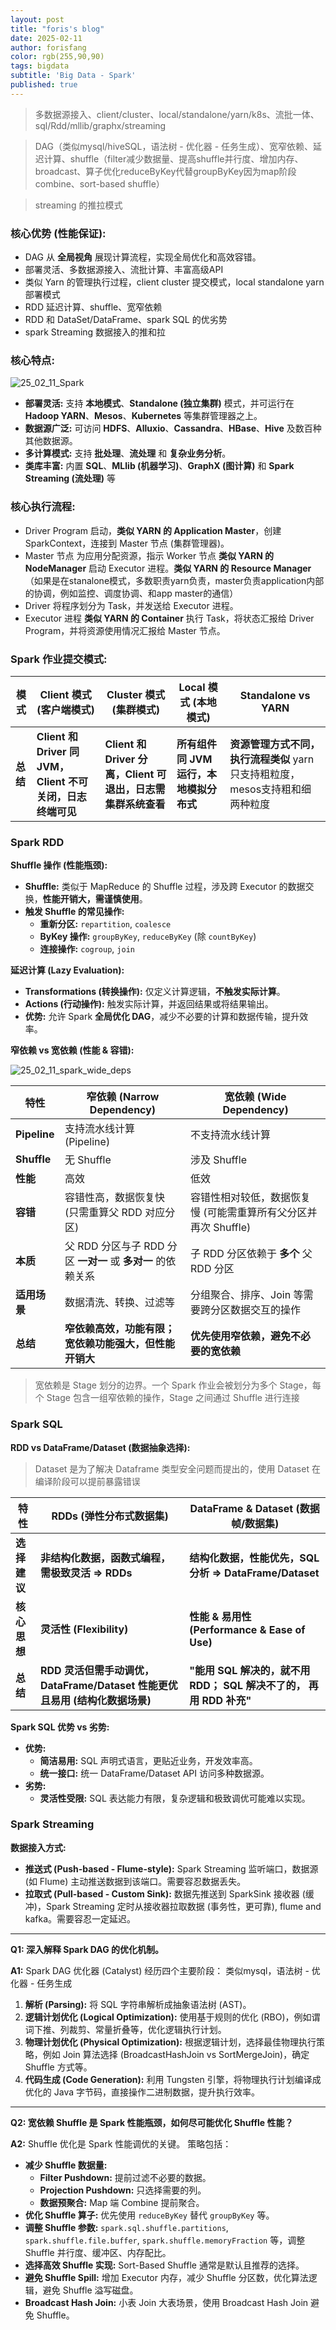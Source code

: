 ```yaml
---
layout: post
title: "foris's blog"
date: 2025-02-11
author: forisfang 
color: rgb(255,90,90)
tags: bigdata 
subtitle: 'Big Data - Spark'
published: true
---
```


> 多数据源接入、client/cluster、local/standalone/yarn/k8s、流批一体、sql/Rdd/mllib/graphx/streaming

> DAG（类似mysql/hiveSQL，语法树 - 优化器 - 任务生成）、宽窄依赖、延迟计算、shuffle（filter减少数据量、提高shuffle并行度、增加内存、broadcast、算子优化reduceByKey代替groupByKey因为map阶段combine、sort-based shuffle）

> streaming 的推拉模式

### **核心优势 (性能保证):**

*   DAG 从 **全局视角** 展现计算流程，实现全局优化和高效容错。
*   部署灵活、多数据源接入、流批计算、丰富高级API
*   类似 Yarn 的管理执行过程，client cluster 提交模式，local standalone yarn 部署模式
*   RDD 延迟计算、shuffle、宽窄依赖
*   RDD 和 DataSet/DataFrame、spark SQL 的优劣势
*   spark Streaming 数据接入的推和拉

### **核心特点:**

![25_02_11_Spark](../../../assets/202502/25_02_11_Spark.png)

*   **部署灵活:**  支持 **本地模式**、**Standalone (独立集群)** 模式，并可运行在 **Hadoop YARN**、**Mesos**、**Kubernetes** 等集群管理器之上。
*   **数据源广泛:**  可访问 **HDFS**、**Alluxio**、**Cassandra**、**HBase**、**Hive** 及数百种其他数据源。
*   **多计算模式:**  支持 **批处理**、**流处理** 和 **复杂业务分析**。
*   **类库丰富:**  内置 **SQL**、**MLlib (机器学习)**、**GraphX (图计算)** 和 **Spark Streaming (流处理)** 等

### **核心执行流程:**

*   Driver Program 启动，**类似 YARN 的 Application Master**，创建 SparkContext，连接到 Master 节点 (集群管理器)。
*   Master 节点 为应用分配资源，指示 Worker 节点 **类似 YARN 的 NodeManager** 启动 Executor 进程。**类似 YARN 的 Resource Manager**（如果是在stanalone模式，多数职责yarn负责，master负责application内部的协调，例如监控、调度协调、和app master的通信）
*   Driver 将程序划分为 Task，并发送给 Executor 进程。
*   Executor 进程 **类似 YARN 的 Container** 执行 Task，将状态汇报给 Driver Program，并将资源使用情况汇报给 Master 节点。

### **Spark 作业提交模式:**

| 模式   | Client 模式 (客户端模式)       | Cluster 模式 (集群模式)   | Local 模式 (本地模式)    | Standalone vs YARN     |
| ------------------- | ------------------- | ------------------- | ------------------- | ------------------- |
| **总结** | **Client 和 Driver 同 JVM，Client 不可关闭，日志终端可见**      | **Client 和 Driver 分离，Client 可退出，日志需集群系统查看**      | **所有组件同 JVM 运行，本地模拟分布式**      | **资源管理方式不同，执行流程类似** yarn 只支持粗粒度，mesos支持粗和细两种粒度        |




### Spark RDD

**Shuffle 操作 (性能瓶颈):**

*   **Shuffle:**  类似于 MapReduce 的 Shuffle 过程，涉及跨 Executor 的数据交换，**性能开销大，需谨慎使用**。
*   **触发 Shuffle 的常见操作:**
    *   **重新分区:** `repartition`, `coalesce`
    *   **ByKey 操作:** `groupByKey`, `reduceByKey` (除 `countByKey`)
    *   **连接操作:** `cogroup`, `join`

**延迟计算 (Lazy Evaluation):**

*   **Transformations (转换操作):**  仅定义计算逻辑，**不触发实际计算**。
*   **Actions (行动操作):**  触发实际计算，并返回结果或将结果输出。
*   **优势:**  允许 Spark **全局优化 DAG**，减少不必要的计算和数据传输，提升效率。


**窄依赖 vs 宽依赖 (性能 & 容错):**

![25_02_11_spark_wide_deps](../../../assets/202502/25_02_11_spark_wide_deps.png)

| 特性     | 窄依赖 (Narrow Dependency)   | 宽依赖 (Wide Dependency)    |
| -------- | -------- | -------- |
| **Pipeline** | 支持流水线计算 (Pipeline)          | 不支持流水线计算      |
| **Shuffle** | 无 Shuffle   | 涉及 Shuffle         |
| **性能**     | 高效                 | 低效                   |
| **容错**     | 容错性高，数据恢复快 (只需重算父 RDD 对应分区)  | 容错性相对较低，数据恢复慢 (可能需重算所有父分区并再次 Shuffle)   |
| **本质**     | 父 RDD 分区与子 RDD 分区 **一对一** 或 **多对一** 的依赖关系      | 子 RDD 分区依赖于 **多个** 父 RDD 分区    |
| **适用场景** | 数据清洗、转换、过滤等                 | 分组聚合、排序、Join 等需要跨分区数据交互的操作   |
| **总结**     | **窄依赖高效，功能有限；宽依赖功能强大，但性能开销大**    | **优先使用窄依赖，避免不必要的宽依赖**   |

> 宽依赖是 Stage 划分的边界。一个 Spark 作业会被划分为多个 Stage，每个 Stage 包含一组窄依赖的操作，Stage 之间通过 Shuffle 进行连接


### Spark SQL

**RDD vs DataFrame/Dataset (数据抽象选择):**

> Dataset 是为了解决 Dataframe 类型安全问题而提出的，使用 Dataset 在编译阶段可以提前暴露错误

| 特性           | RDDs (弹性分布式数据集)      | DataFrame & Dataset (数据帧/数据集)    |
| -------------- | -------------- | -------------- |
| **选择建议**     | **非结构化数据，函数式编程，需极致灵活 => RDDs**    | **结构化数据，性能优先，SQL 分析 => DataFrame/Dataset**  |
| **核心思想**     | **灵活性 (Flexibility)**                       | **性能 & 易用性 (Performance & Ease of Use)**   |
| **总结**         | **RDD 灵活但需手动调优，DataFrame/Dataset 性能更优且易用 (结构化数据场景)** | **"能用 SQL 解决的，就不用 RDD； SQL 解决不了的， 再用 RDD 补充"**                  |


**Spark SQL 优势 vs 劣势:**

*   **优势:**
    *   **简洁易用:** SQL 声明式语言，更贴近业务，开发效率高。
    *   **统一接口:**  统一 DataFrame/Dataset API 访问多种数据源。
*   **劣势:**
    *   **灵活性受限:** SQL 表达能力有限，复杂逻辑和极致调优可能难以实现。


### Spark Streaming

**数据接入方式:**

*   **推送式 (Push-based - Flume-style):** Spark Streaming 监听端口，数据源 (如 Flume) 主动推送数据到该端口。需要容忍数据丢失。
*   **拉取式 (Pull-based - Custom Sink):** 数据先推送到 SparkSink 接收器 (缓冲)，Spark Streaming 定时从接收器拉取数据 (事务性，更可靠), flume and kafka。需要容忍一定延迟。

---


**Q1:  深入解释 Spark DAG 的优化机制。**

**A1:** Spark DAG 优化器 (Catalyst) 经历四个主要阶段： 类似mysql，语法树 - 优化器 - 任务生成

1.  **解析 (Parsing):**  将 SQL 字符串解析成抽象语法树 (AST)。
2.  **逻辑计划优化 (Logical Optimization):**  使用基于规则的优化 (RBO)，例如谓词下推、列裁剪、常量折叠等，优化逻辑执行计划。
3.  **物理计划优化 (Physical Optimization):**  根据逻辑计划，选择最佳物理执行策略，例如 Join 算法选择 (BroadcastHashJoin vs SortMergeJoin)，确定 Shuffle 方式等。
4.  **代码生成 (Code Generation):**  利用 Tungsten 引擎，将物理执行计划编译成优化的 Java 字节码，直接操作二进制数据，提升执行效率。


---

**Q2:  宽依赖 Shuffle 是 Spark 性能瓶颈，如何尽可能优化 Shuffle 性能？**

**A2:**  Shuffle 优化是 Spark 性能调优的关键。 策略包括：

*   **减少 Shuffle 数据量:**
    *   **Filter Pushdown:**  提前过滤不必要的数据。
    *   **Projection Pushdown:**  只选择需要的列。
    *   **数据预聚合:**  Map 端 Combine 提前聚合。
*   **优化 Shuffle 算子:**  优先使用 `reduceByKey` 替代 `groupByKey` 等。
*   **调整 Shuffle 参数:**  `spark.sql.shuffle.partitions`, `spark.shuffle.file.buffer`, `spark.shuffle.memoryFraction` 等，调整 Shuffle 并行度、缓冲区、内存配比。
*   **选择高效 Shuffle 实现:**  Sort-Based Shuffle 通常是默认且推荐的选择。
*   **避免 Shuffle Spill:**  增加 Executor 内存，减少 Shuffle 分区数，优化算法逻辑，避免 Shuffle 溢写磁盘。
*   **Broadcast Hash Join:**  小表 Join 大表场景，使用 Broadcast Hash Join 避免 Shuffle。


